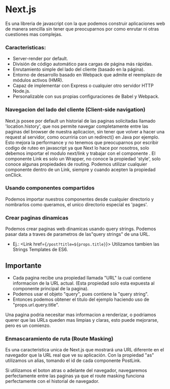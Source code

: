 # Next.js
Es una libreria de javascript con la que podemos construir aplicaciones web de manera sencilla
sin tener que preocuparnos por como enrutar ni otras cuestiones mas complejas.

### Caracteristicas:
- Server-render por default.
- División de código automático para cargas de página más rápidas.
- Enrutamiento simple del lado del cliente (basado en la página).
- Entorno de desarrollo basado en Webpack que admite el reemplazo de módulos activos (HMR).
- Capaz de implementar con Express o cualquier otro servidor HTTP Node.js.
- Personalizable con sus propias configuraciones de Babel y Webpack.

### Navegacion del lado del cliente (Client-side navigation)
Next.js posee por default un historial de las paginas solicitadas llamado
'location.history', que nos permite navegar completamente entre las paginas del browser de nuestra
aplicacion, sin tener que volver a hacer una request al servidor, como ocurriria con un 
redirect() en Java por ejemplo. Esto mejora la performance y no tenemos que preocuparnos por
escribir codigo de ruteo en javascript ya que Next lo hace por nosotros, solo debemos
importar el modulo next/link y trabajar con el componente <Link>.
El componente Link es solo un Wrapper, no conoce la propiedad 'style', solo conoce algunas
propiedades de routing.
Podemos utilizar cualquier componente dentro de un Link, siempre y cuando acepten la propiedad
onClick.

### Usando componentes compartidos
Podemos importar nuestros componentes desde cualquier directorio y nombrarlos como queramos,
el unico directorio especial es 'pages'.


### Crear paginas dinamicas
Podemos crear paginas web dinamicas usando query strings.
Podemos pasar data a traves de parametros de las"query strings" de una URL.
- Ej.: <Link href={`/post?title=${props.title}`}>
Utilizamos tambien las Strings Templates de ES6.

## Importante
- Cada pagina recibe una propiedad llamada "URL" la cual contiene informacion de la URL actual.
  (Esta propiedad solo esta expuesta al componente principal de la pagina).
- Podemos usar el objeto "query", pues contiene la "query string".
- Entonces podemos obtener el titulo del ejemplo haciendo uso de "props.url.query.title".

Una pagina podria necesitar mas informacion a renderizar, o podriamos querer que las URLs
queden mas limpias y claras, esto puede mejorarse, pero es un comienzo.

### Enmascaramiento de ruta (Route Masking)
Es una caracteristica unica de Next.js que mostrará una URL diferente en el navegador 
que la URL real que ve su aplicación.
Con la propiedad "as" utilizamos un alias, tomando el id de cada componente PostLink.

Si utilizamos el boton atras o adelante del navegador, navegaremos perfectamente entre las paginas
ya que el route masking funciona perfectamente con el historial de navegador.
